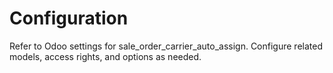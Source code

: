 # Configuration

Refer to Odoo settings for sale_order_carrier_auto_assign. Configure related models, access rights, and options as needed.
